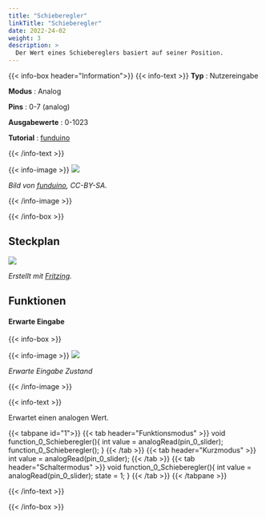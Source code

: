 ```yaml
---
title: "Schieberegler"
linkTitle: "Schieberegler"
date: 2022-24-02
weight: 3
description: >
  Der Wert eines Schiebereglers basiert auf seiner Position.
---
```


{{< info-box header="Information">}}
{{< info-text >}}
  **Typ** : Nutzereingabe

  **Modus** : Analog

  **Pins** : 0-7 (analog)

  **Ausgabewerte** : 0-1023

  **Tutorial** : [funduino](https://funduino.de/nr-15-schieberegler) 

  {{< /info-text >}}

  {{< info-image >}}
   ![](https://funduinoshop.com/media/image/bc/34/ce/schiebepotentiometer_linearpotentiometer_10k_ohm_rueckansicht.jpg)
   
   _Bild von [funduino](https://funduinoshop.com/media/image/bc/34/ce/schiebepotentiometer_linearpotentiometer_10k_ohm_rueckansicht.jpg), CC-BY-SA._

  {{< /info-image >}}

{{< /info-box >}}

## Steckplan
![](/docs/connectionplan/steckplan_slider.png)
   
   _Erstellt mit [Fritzing](https://fritzing.org/)._

## Funktionen

#### Erwarte Eingabe

{{< info-box >}}

  {{< info-image >}}
   ![](/docs/components/slider.png)
   
   _Erwarte Eingabe Zustand_

  {{< /info-image >}}

{{< info-text >}}

Erwartet einen analogen Wert.
  
  {{< tabpane id="1">}}
  {{< tab header="Funktionsmodus" >}}
void function_0_Schieberegler(){
int value = analogRead(pin_0_slider);
function_0_Schieberegler();
}
  {{< /tab >}}
  {{< tab header="Kurzmodus" >}}
int value = analogRead(pin_0_slider);
  {{< /tab >}}
  {{< tab header="Schaltermodus" >}}
void function_0_Schieberegler(){
int value = analogRead(pin_0_slider);
state = 1;
}
  {{< /tab >}}
{{< /tabpane >}}

  {{< /info-text >}}

{{< /info-box >}}